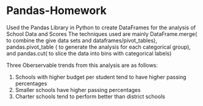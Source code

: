 # Pandas-Homework

Used the Pandas Library in Python to create DataFrames for the analysis of School Data and Scores
The techniques used are mainly DataFrame.merge( to combine the give data sets and dataframes/pivot_tables), pandas.pivot_table ( to generate the analysis for each categorical group), and pandas.cut( to slice the data into bins with categorical labels)

Three Oberservable trends from this analysis are as follows:
1. Schools with higher budget per student tend to have higher passing percentages
2. Smaller schools have higher passing percentages
3. Charter schools tend to perform better than district schools

